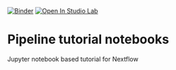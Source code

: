 [![Binder](https://mybinder.org/badge_logo.svg)](https://mybinder.org/v2/gh/imperial-genomics-facility/pipeline_tutorial_notebooks/main?urlpath=lab)
[![Open In Studio Lab](https://studiolab.sagemaker.aws/studiolab.svg)](https://studiolab.sagemaker.aws/import/github/imperial-genomics-facility/pipeline_tutorial_notebooks)

# Pipeline tutorial notebooks
Jupyter notebook based tutorial for Nextflow

